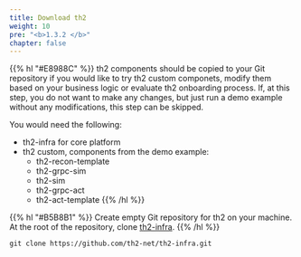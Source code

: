 ```yaml
---
title: Download th2
weight: 10
pre: "<b>1.3.2 </b>"
chapter: false
---
```

{{% hl "#E8988C" %}}
th2 components should be copied to your Git repository if
you would like to try th2 custom componets, modify them based
on your business logic or evaluate th2 onboarding process.
If, at this step, you do not want to make any changes,
but just run a demo example without any modifications, this step can be skipped.

You would need the following:
- th2-infra for core platform
- th2 custom, components from the demo example:
    - th2-recon-template
    - th2-grpc-sim
    - th2-sim
    - th2-grpc-act
    - th2-act-template
      {{% /hl %}}

{{% hl "#B5B8B1" %}}
Create empty Git repository for th2 on your machine.
At the root of the repository, clone [th2-infra](https://github.com/th2-net/th2-infra).
{{% /hl %}}

```shell
git clone https://github.com/th2-net/th2-infra.git
```


